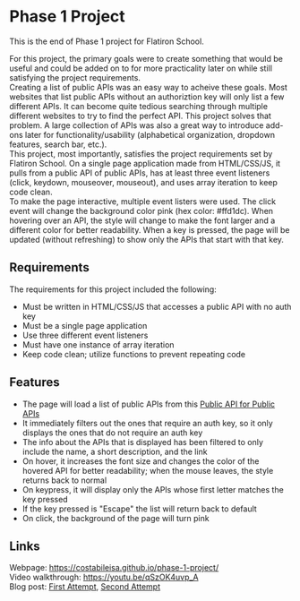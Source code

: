 # Phase 1 Project

This is the end of Phase 1 project for Flatiron School.    
     
For this project, the primary goals were to create something that would be useful and could be added on to for more practicality later on while still satisfying the project requirements.     
Creating a list of public APIs was an easy way to acheive these goals. Most websites that list public APIs without an authoriztion key will only list a few different APIs. It can become quite tedious searching through multiple different websites to try to find the perfect API. This project solves that problem. A large collection of APIs was also a great way to introduce add-ons later for functionality/usability (alphabetical organization, dropdown features, search bar, etc.).     
This project, most importantly, satisfies the project requirements set by Flatiron School. On a single page application made from HTML/CSS/JS, it pulls from a public API of public APIs, has at least three event listeners (click, keydown, mouseover, mouseout), and uses array iteration to keep code clean.     
To make the page interactive, multiple event listers were used. The click event will change the background color pink (hex color: #ffd1dc). When hovering over an API, the style will change to make the font larger and a different color for better readability. When a key is pressed, the page will be updated (without refreshing) to show only the APIs that start with that key.      

## Requirements
The requirements for this project included the following:
- Must be written in HTML/CSS/JS that accesses a public API with no auth key
- Must be a single page application
- Use three different event listeners
- Must have one instance of array iteration
- Keep code clean; utilize functions to prevent repeating code

## Features
- The page will load a list of public APIs from this [Public API for Public APIs]
- It immediately filters out the ones that require an auth key, so it only displays the ones that do not require an auth key
- The info about the APIs that is displayed has been filtered to only include the name, a short description, and the link
- On hover, it increases the font size and changes the color of the hovered API for better readability; when the mouse leaves, the style returns back to normal
- On keypress, it will display only the APIs whose first letter matches the key pressed
- If the key pressed is "Escape" the list will return back to default
- On click, the background of the page will turn pink

## Links
Webpage: https://costabileisa.github.io/phase-1-project/   
Video walkthrough: https://youtu.be/qSzOK4uvp_A     
Blog post: [First Attempt], [Second Attempt]

[Public API for Public APIs]: https://api.publicapis.org/
[First Attempt]: https://costabileisa.medium.com/flexible-thinking-to-accomplish-the-goal-508c336aaa00
[Second Attempt]: https://costabileisa.medium.com/html-elements-63eb3c0362e
